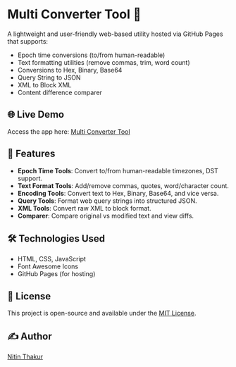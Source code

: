 # Multi Converter Tool 🔧

A lightweight and user-friendly web-based utility hosted via GitHub Pages that supports:

- Epoch time conversions (to/from human-readable)
- Text formatting utilities (remove commas, trim, word count)
- Conversions to Hex, Binary, Base64
- Query String to JSON
- XML to Block XML
- Content difference comparer

## 🌐 Live Demo
Access the app here: [Multi Converter Tool](https://nit-tha.github.io/ConvertorApp/)

## 📂 Features
- **Epoch Time Tools**: Convert to/from human-readable timezones, DST support.
- **Text Format Tools**: Add/remove commas, quotes, word/character count.
- **Encoding Tools**: Convert text to Hex, Binary, Base64, and vice versa.
- **Query Tools**: Format web query strings into structured JSON.
- **XML Tools**: Convert raw XML to block format.
- **Comparer**: Compare original vs modified text and view diffs.

## 🛠️ Technologies Used
- HTML, CSS, JavaScript
- Font Awesome Icons
- GitHub Pages (for hosting)

## 📄 License
This project is open-source and available under the [MIT License](LICENSE).

## ✍️ Author
[Nitin Thakur](https://github.com/nit-tha)

